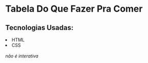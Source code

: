<h1>Tabela Do Que Fazer Pra Comer</h1>
<h2>Tecnologias Usadas:</h2>
<li>HTML</li>
<li>CSS</li><br>
<i>não é interativa</i>
